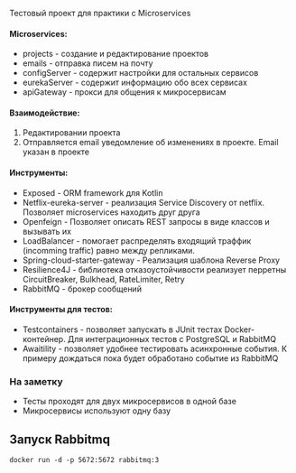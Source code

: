 Тестовый проект для практики с Microservices

#### Microservices:
- projects - создание и редактирование проектов
- emails - отправка писем на почту
- configServer - содержит настройки для остальных сервисов
- eurekaServer - содержит информацию обо всех сервисах
- apiGateway - прокси для общения к микросервисам
#### Взаимодействие:
1. Редактировании проекта 
2. Отправляется email уведомление об изменениях 
   в проекте. Email указан в проекте

#### Инструменты: 
- Exposed - ORM framework для Kotlin
- Netflix-eureka-server - реализация Service Discovery от netflix. 
  Позволяет microservices находить друг друга
- Openfeign - Позволяет описать REST запросы в виде классов и вызывать их
- LoadBalancer - помогает распределять входящий траффик (incomming traffic) равно между репликами.
- Spring-cloud-starter-gateway - Реализация шаблона Reverse Proxy
- Resilience4J - библиотека отказоустойчивости реализует перретны CircuitBreaker, Bulkhead, RateLimiter, Retry
- RabbitMQ - брокер сообщений

#### Инструменты для тестов:
- Testcontainers - позволяет запускать в JUnit тестах Docker-контейнер. 
  Для интеграционных тестов с PostgreSQL и RabbitMQ
- Awaitility - позволяет удобнее тестировать асинхронные события.
К примеру дождаться пока будет обработано событие из RabbitMQ

### На заметку
- Тесты проходят для двух микросервисов в одной базе
- Микросервисы используют одну базу

## Запуск Rabbitmq
`docker run -d -p 5672:5672 rabbitmq:3`

